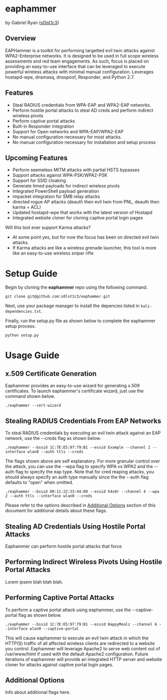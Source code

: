 eaphammer
=========

by Gabriel Ryan ([s0lst1c3](https://twitter.com/s0lst1c3))

Overview
--------

EAPHammer is a toolkit for performing targetted evil twin attacks against WPA2-Enterprise networks. It is designed to be used in full scope wireless assessments and red team engagements. As such, focus is placed on providing an easy-to-use interface that can be leveraged to execute powerful wireless attacks with minimal manual configuration. Leverages hostapd-wpe, dnsmasq, dnsspoof, Responder, and Python 2.7.

Features
--------

- Steal RADIUS credentials from WPA-EAP and WPA2-EAP networks.
- Perform hostile portal attacks to steal AD creds and perform indirect wireless pivots
- Perform captive portal attacks
- Built-in Responder integration
- Support for Open networks and WPA-EAP/WPA2-EAP
- No manual configuration necessary for most attacks.
- No manual configuration necessary for installation and setup process

Upcoming Features
-----------------

- Perform seemeless MITM attacks with partial HSTS bypasses
- Support attacks against WPA-PSK/WPA2-PSK
- Support for SSID cloaking
- Generate timed payloads for indirect wireless pivots
- Integrated PowerShell payload generation
- impacket integration for SMB relay attacks
- directed rogue AP attacks (deauth then evil twin from PNL, deauth then karma + ACL)
- Updated hostapd-wpe that works with the latest version of Hostapd
- Integrated website cloner for cloning captive portal login pages

Will this tool ever support Karma attacks?

- At some point yes, but for now the focus has been on directed evil twin attacks.
- If Karma attacks are like a wireless grenade launcher, this tool is more like an easy-to-use wireless sniper rifle

Setup Guide
===========


Begin by cloning the __eaphammer__ repo using the following command.

	git clone git@github.com:s0lst1c3/eaphammer.git

Next, use your package manager to install the depencies listed in `kali-dependencies.txt`.

Finally, run the setup.py file as shown below to complete the eaphammer setup process.

	python setup.py

Usage Guide
===========

x.509 Certificate Generation
----------------------------

Eaphammer provides an easy-to-use wizard for generating x.509 certificates. To launch eaphammer's certificate wizard, just use the command shown below.

	./eaphammer --cert-wizard

Stealing RADIUS Credentials From EAP Networks
---------------------------------------------

To steal RADIUS credentials by executing an evil twin attack against an EAP network, use the --creds flag as shown below.

	./eaphammer --bssid 1C:7E:E5:97:79:B1 --essid Example --channel 2 --interface wlan0 --auth ttls --creds

The flags shown above are self explanatory. For more granular control over the attack, you can use the --wpa flag to specify WPA vs WPA2 and the --auth flag to specify the eap type. Note that for cred reaping attacks, you should always specify an auth type manually since the the --auth flag defaults to "open" when omitted.

	./eaphammer --bssid 00:11:22:33:44:00 --essid h4x0r --channel 4 --wpa 2 --auth ttls --interface wlan0 --creds

Please refer to the options described in [Additional Options](#additional-options) section of this document for additional details about these flags.

Stealing AD Credentials Using Hostile Portal Attacks
----------------------------------------------------

Eaphammer can perform hostile portal attacks that force 

Performing Indirect Wireless Pivots Using Hostile Portal Attacks
----------------------------------------------------------------

Lorem ipsem blah blah blah.

Performing Captive Portal Attacks
---------------------------------

To perform a captive portal attack using eaphammer, use the --captive-portal flag as shown below.

	./eaphammer --bssid 1C:7E:E5:97:79:B1 --essid HappyMealz --channel 6 --interface wlan0 --captive-portal

This will cause eaphammer to execute an evil twin attack in which the HTTP(S) traffic of all affected wireless clients are redirected to a website you control. Eaphammer will leverage Apache2 to serve web content out of /var/www/html if used with the default Apache2 configuration. Future iterations of eaphammer will provide an integrated HTTP server and website cloner for attacks against captive portal login pages.

Additional Options
------------------

Info about additional flags here.
